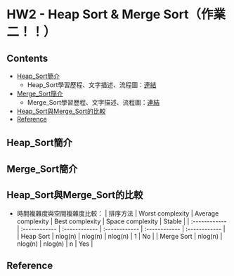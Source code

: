 # HW2 - Heap Sort & Merge Sort（作業二！！）

## Contents
* [Heap_Sort簡介](#Heap_Sort簡介)
  * Heap_Sort學習歷程、文字描述、流程圖：[連結](#Heap_Sort與Merge_Sort的比較)
* [Merge_Sort簡介](#Merge_Sort簡介)
  * Merge_Sort學習歷程、文字描述、流程圖：[連結](#Heap_Sort與Merge_Sort的比較)
* [Heap_Sort與Merge_Sort的比較](#Heap_Sort與Merge_Sort的比較)
* [Reference](#Reference)

## Heap_Sort簡介

## Merge_Sort簡介

## Heap_Sort與Merge_Sort的比較
* 時間複雜度與空間複雜度比較：
| 排序方法 | Worst complexity  | Average complexity | Best complexity | Space complexity | Stable |
| :------------ | :------------ | :------------ | :------------ | :------------ | :------------ |
| Heap Sort      | nlog(n) | nlog(n)  | nlog(n) | 1 | No |
| Merge Sort      | nlog(n)  | nlog(n) | nlog(n) | n | Yes |

## Reference
